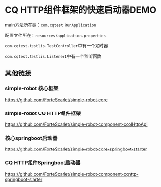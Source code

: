 # CQ HTTP组件框架的快速启动器DEMO

main方法所在类：`com.cqtest.RunApplication`

配置文件所在：`resources/application.properties`

`com.cqtest.testlis.TestController`中有一个定时器

`com.cqtest.testlis.Listener1`中有一个监听函数

## 其他链接
### simple-robot 核心框架
https://github.com/ForteScarlet/simple-robot-core
### simple-robot CQ HTTP组件框架
https://github.com/ForteScarlet/simple-robot-component-coolHttpApi
### 核心springboot启动器
https://github.com/ForteScarlet/simple-robot-core-springboot-starter
### CQ HTTP组件Springboot启动器
https://github.com/ForteScarlet/simple-robot-component-cqhttp-springboot-starter